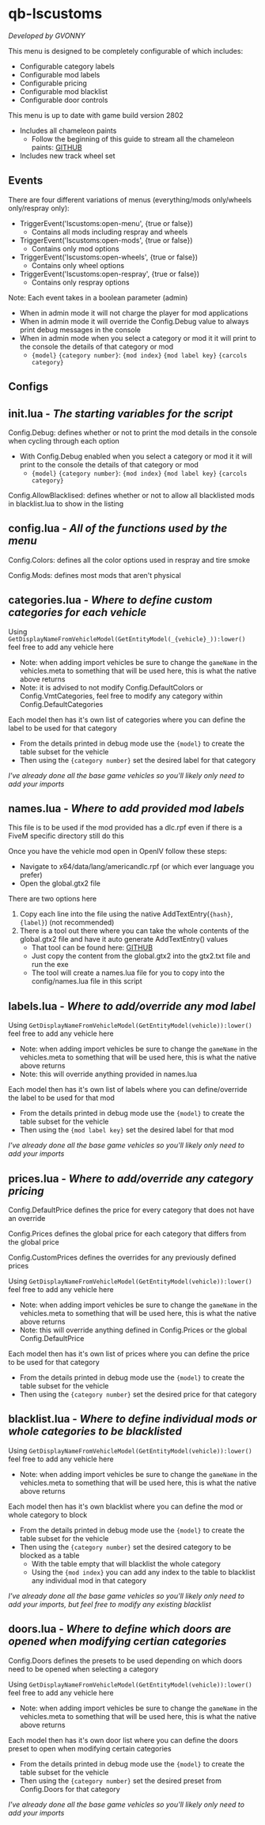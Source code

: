 # qb-lscustoms
_Developed by GVONNY_

This menu is designed to be completely configurable of which includes:
- Configurable category labels
- Configurable mod labels
- Configurable pricing
- Configurable mod blacklist
- Configurable door controls

This menu is up to date with game build version 2802
- Includes all chameleon paints
  - Follow the beginning of this guide to stream all the chameleon paints: [GITHUB](https://forum.cfx.re/t/how-to-get-the-chameleon-paints/4869883)
- Includes new track wheel set

## Events
There are four different variations of menus (everything/mods only/wheels only/respray only):
- TriggerEvent('lscustoms:open-menu', {true or false})
  - Contains all mods including respray and wheels
- TriggerEvent('lscustoms:open-mods', {true or false})
  - Contains only mod options
- TriggerEvent('lscustoms:open-wheels', {true or false})
  - Contains only wheel options
-  TriggerEvent('lscustoms:open-respray', {true or false})
    - Contains only respray options

Note: Each event takes in a boolean parameter (admin)
- When in admin mode it will not charge the player for mod applications
- When in admin mode it will override the Config.Debug value to always print debug messages in the console
- When in admin mode when you select a category or mod it it will print to the console the details of that category or mod
  - `{model}` `{category number}`: `{mod index}` `{mod label key}` `{carcols category}`

## Configs
**init.lua** - _The starting variables for the script_
---
Config.Debug: defines whether or not to print the mod details in the console when cycling through each option
- With Config.Debug enabled when you select a category or mod it it will print to the console the details of that category or mod
  - `{model}` `{category number}`: `{mod index}` `{mod label key}` `{carcols category}`

Config.AllowBlacklised: defines whether or not to allow all blacklisted mods in blacklist.lua to show in the listing

**config.lua** - _All of the functions used by the menu_
---
Config.Colors: defines all the color options used in respray and tire smoke

Config.Mods: defines most mods that aren't physical

**categories.lua** - _Where to define custom categories for each vehicle_
---
Using ```GetDisplayNameFromVehicleModel(GetEntityModel(_{vehicle}_)):lower()``` feel free to add any vehicle here
- Note: when adding import vehicles be sure to change the `gameName` in the vehicles.meta to something that will be used here, this is what the native above returns
- Note: it is advised to not modify Config.DefaultColors or Config.VmtCategories, feel free to modify any category within Config.DefaultCategories

Each model then has it's own list of categories where you can define the label to be used for that category

- From the details printed in debug mode use the `{model}` to create the table subset for the vehicle
- Then using the `{category number}` set the desired label for that category

_I've already done all the base game vehicles so you'll likely only need to add your imports_

**names.lua** - _Where to add provided mod labels_
---
This file is to be used if the mod provided has a dlc.rpf even if there is a FiveM specific directory still do this

Once you have the vehicle mod open in OpenIV follow these steps:
- Navigate to x64/data/lang/americandlc.rpf (or which ever language you prefer)
- Open the global.gtx2 file

There are two options here

1. Copy each line into the file using the native AddTextEntry(`{hash}`, `{label}`) (not recommended)
2. There is a tool out there where you can take the whole contents of the global.gtx2 file and have it auto generate AddTextEntry() values
    * That tool can be found here: [GITHUB](https://github.com/Starystars67/FiveM-names.lua-Maker/releases)
    * Just copy the content from the global.gtx2 into the gtx2.txt file and run the exe
    * The tool will create a names.lua file for you to copy into the config/names.lua file in this script

**labels.lua** - _Where to add/override any mod label_
---
Using ```GetDisplayNameFromVehicleModel(GetEntityModel(vehicle)):lower()``` feel free to add any vehicle here
- Note: when adding import vehicles be sure to change the `gameName` in the vehicles.meta to something that will be used here, this is what the native above returns
- Note: this will override anything provided in names.lua

Each model then has it's own list of labels where you can define/override the label to be used for that mod

- From the details printed in debug mode use the `{model}` to create the table subset for the vehicle
- Then using the `{mod label key}` set the desired label for that mod

_I've already done all the base game vehicles so you'll likely only need to add your imports_

**prices.lua** - _Where to add/override any category pricing_
---
Config.DefaultPrice defines the price for every category that does not have an override

Config.Prices defines the global price for each category that differs from the global price

Config.CustomPrices defines the overrides for any previously defined prices

Using ```GetDisplayNameFromVehicleModel(GetEntityModel(vehicle)):lower()``` feel free to add any vehicle here
- Note: when adding import vehicles be sure to change the `gameName` in the vehicles.meta to something that will be used here, this is what the native above returns
- Note: this will override anything defined in Config.Prices or the global Config.DefaultPrice

Each model then has it's own list of prices where you can define the price to be used for that category

- From the details printed in debug mode use the `{model}` to create the table subset for the vehicle
- Then using the `{category number}` set the desired price for that category

**blacklist.lua** - _Where to define individual mods or whole categories to be blacklisted_
---
Using ```GetDisplayNameFromVehicleModel(GetEntityModel(vehicle)):lower()``` feel free to add any vehicle here
- Note: when adding import vehicles be sure to change the `gameName` in the vehicles.meta to something that will be used here, this is what the native above returns

Each model then has it's own blacklist where you can define the mod or whole category to block

- From the details printed in debug mode use the `{model}` to create the table subset for the vehicle
- Then using the `{category number}` set the desired category to be blocked as a table
  - With the table empty that will blacklist the whole category
  - Using the `{mod index}` you can add any index to the table to blacklist any individual mod in that category

_I've already done all the base game vehicles so you'll likely only need to add your imports, but feel free to modify any existing blacklist_

**doors.lua** - _Where to define which doors are opened when modifying certian categories_
---
Config.Doors defines the presets to be used depending on which doors need to be opened when selecting a category

Using ```GetDisplayNameFromVehicleModel(GetEntityModel(vehicle)):lower()``` feel free to add any vehicle here
- Note: when adding import vehicles be sure to change the `gameName` in the vehicles.meta to something that will be used here, this is what the native above returns

Each model then has it's own door list where you can define the doors preset to open when modifying certain categories

- From the details printed in debug mode use the `{model}` to create the table subset for the vehicle
- Then using the `{category number}` set the desired preset from Config.Doors for that category

_I've already done all the base game vehicles so you'll likely only need to add your imports_
